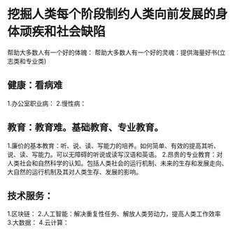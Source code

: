 
# 挖掘人类每个阶段制约人类向前发展的身体顽疾和社会缺陷
  帮助大多数人有一个好的体魄：
  帮助大多数人有一个好的灵魂：提供海量好书(立志类和专业类)

## 健康：看病难
  1.办公室职业病：
  2.慢性病：
## 教育：教育难。基础教育、专业教育。

  1.廉价的基本教育：听、说、读、写能力的培养。如何简单、有效的提高其听、说、读、写能力。可以无障碍的听说或读写汉语和英语。
  2.昂贵的专业教育：对人类社会和自然科学的认知。包括人类社会的运行机制、未来的生存和发展走向、大自然的运行机制及其对人类生存、发展的影响。

## 技术服务：
 1.区块链：
 2.人工智能：解决重复性任务、解放人类劳动力，提高人类工作效率
 3.大数据：
 4.云计算：






